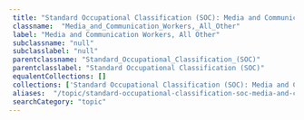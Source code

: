 ```yaml
--- 
 title: "Standard Occupational Classification (SOC): Media and Communication Workers, All Other" 
 classname:  "Media_and_Communication_Workers,_All_Other" 
 label: "Media and Communication Workers, All Other" 
 subclassname: "null" 
 subclasslabel: "null" 
 parentclassname: "Standard_Occupational_Classification_(SOC)" 
 parentclasslabel: "Standard Occupational Classification (SOC)" 
 equalentCollections: [] 
 collections: ['Standard Occupational Classification (SOC): Media and Communication Workers, All Other']
 aliases:  "/topic/standard-occupational-classification-soc-media-and-communication-workers-all-other"  
 searchCategory: "topic" 
---
```

